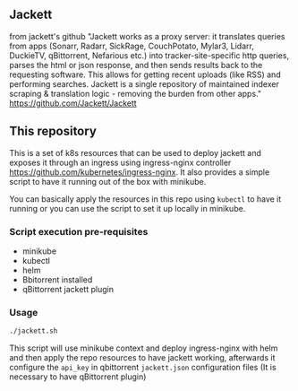 ## Jackett

from jackett's github "Jackett works as a proxy server: it translates queries from apps (Sonarr, Radarr, SickRage, CouchPotato, Mylar3, Lidarr, DuckieTV, qBittorrent, Nefarious etc.) into tracker-site-specific http queries, parses the html or json response, and then sends results back to the requesting software. This allows for getting recent uploads (like RSS) and performing searches. Jackett is a single repository of maintained indexer scraping & translation logic - removing the burden from other apps." https://github.com/Jackett/Jackett

## This repository
This is a set of k8s resources that can be used to deploy jackett and exposes it through an ingress using ingress-nginx controller https://github.com/kubernetes/ingress-nginx. It also provides a simple script to have it running out of the box with minikube.

You can basically apply the resources in this repo using `kubectl` to have it running or you can use the script to set it up locally in minikube.

### Script execution pre-requisites
- minikube
- kubectl
- helm
- Bbitorrent installed
- qBittorrent jackett plugin

### Usage
```bash
./jackett.sh
```

This script will use minikube context and deploy ingress-nginx with helm and then apply the repo resources to have jackett working, afterwards it configure the `api_key` in qbittorrent `jackett.json` configuration files (It is necessary to have qBittorrent plugin)

